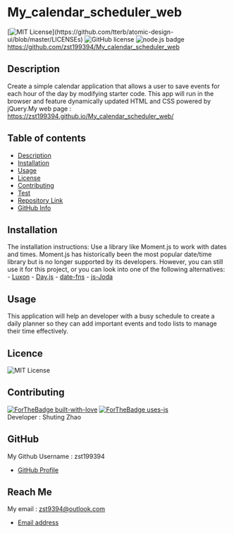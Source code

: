 
  # **My_calendar_scheduler_web**

  [![MIT License](https://img.shields.io/apm/l/atomic-design-ui.svg?)](https://github.com/tterb/atomic-design-ui/blob/master/LICENSEs) ![GitHub license](https://img.shields.io/badge/Made%20by-%40zst199394-orange)    ![node.js badge](https://img.shields.io/badge/node.js%20-%2343853D.svg?&style=for-the-badge&logo=node.js&logoColor=white)     https://github.com/zst199394/My_calendar_scheduler_web

  ## Description

  Create a simple calendar application that allows a user to save events for each hour of the day by modifying starter code. This app will run in the browser and feature dynamically updated HTML and CSS powered by jQuery.My web page :     https://zst199394.github.io/My_calendar_scheduler_web/

  ## Table of contents
  - [Description](#Description)
  - [Installation](#Installation)
  - [Usage](#Usage)
  - [License](#License)
  - [Contributing](#Contributing)
  - [Test](#Test)
  - [Repository Link](#Repository)
  - [GitHub Info](#GitHub) 

  ## Installation
   The installation instructions:    Use a library like Moment.js to work with dates and times. Moment.js has historically been the most popular date/time library but is no longer supported by its developers. However, you can still use it for this project, or you can look into one of the following alternatives:     - [Luxon](https://moment.github.io/luxon/)     - [Day.js](https://day.js.org/)     - [date-fns](https://date-fns.org/)     - [js-Joda](https://js-joda.github.io/js-joda/)

  ## Usage
  This application will help an developer with a busy schedule to create a daily planner so they can add important events and todo lists to manage their time effectively.

  ## Licence
 ![MIT License](https://img.shields.io/apm/l/atomic-design-ui.svg?) 
  
  ## Contributing
  [![ForTheBadge built-with-love](http://ForTheBadge.com/images/badges/built-with-love.svg)](https://GitHub.com/Naereen/)
  [![ForTheBadge uses-js](http://ForTheBadge.com/images/badges/uses-js.svg)](http://ForTheBadge.com)  
       Developer : Shuting Zhao


  ## GitHub
  My Github Username : zst199394
  - [GitHub Profile](http://github.com/zst199394)

  
  ## Reach Me 
  My email : zst9394@outlook.com
  - [Email address](zst9394@outlook.com)
